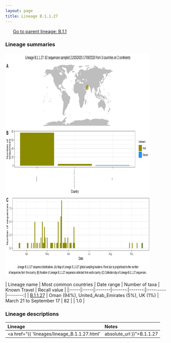 ```yaml
---
layout: page
title: Lineage B.1.1.27
---
```




<p>
<ul class="actions small">
	 <a href="{{ 'lineages/lineage_B.1.1.html' | absolute_url }}" class="button special fit">Go to parent lineage: B.1.1</a>
</ul>
</p>
<h3> Lineage summaries</h3>

<img src="../assets/images/B.1.1.27.svg" alt="B.1.1.27 lineage summary figure" width="90%" height="700px" />


| Lineage name | Most common countries | Date range | Number of taxa | Known Travel | Recall value |
|:-----|:-----|:-------|-------:|-------:|:---------|--------:|
| <a href="{{ 'lineages/lineage_B.1.1.27.html' | absolute_url }}">B.1.1.27</a> | Oman (94%), United_Arab_Emirates (5%), UK (1%) | March 21 to September 17 | 82 |  | 1.0 |

<h3>Lineage descriptions</h3>

| Lineage | Notes |
|:-----|:-----|
| <a href="{{ 'lineages/lineage_B.1.1.27.html' | absolute_url }}">B.1.1.27</a> | Lineage in Oman |

